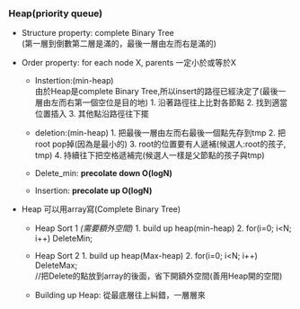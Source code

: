 ### Heap(priority queue)
 * Structure  property: complete Binary Tree  
 (第一層到倒數第二層是滿的，最後一層由左而右是滿的)
 * Order property: for each node X, parents 一定小於或等於X
    * Instertion:(min-heap)  
          由於Heap是complete Binary Tree,所以insert的路徑已經決定了(最後一層由左而右第一個空位是目的地)
          1. 沿著路徑往上比對各節點
          2. 找到適當位置插入
          3. 其他點沿路徑往下擺
    * deletion:(min-heap)
          1. 把最後一層由左而右最後一個點先存到tmp
          2. 把root pop掉(因為是最小的)
          3. root的位置要有人遞補(候選人:root的孩子, tmp)
          4. 持續往下把空格遞補完(候選人一樣是父節點的孩子與tmp)

    * Delete_min: **precolate down O(logN)**
     * Insertion:  **precolate up   O(logN)**

 * Heap 可以用array寫(Complete Binary Tree)
    * Heap Sort 1 *(需要額外空間)*
          1. build up heap(min-heap)
          2. for(i=0; i<N; i++) DeleteMin;

    * Heap Sort 2
          1. build up heap(Max-heap)
          2. for(i=0; i<N; i++) DeleteMax;  
          //把Delete的點放到array的後面，省下開額外空間(善用Heap開的空間)

    * Building up Heap: 從最底層往上糾錯，一層層來
